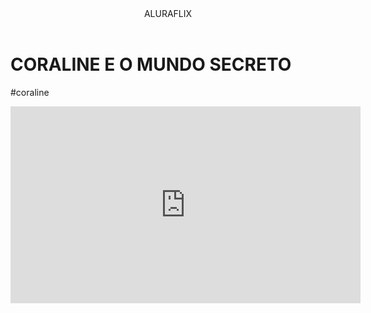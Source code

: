 
<html>
<head>
    <link rel="stylesheet" href="style.css" />
    <title>Aluraflix</title>
</head>

<body>

<header>ALURAFLIX</header>

<div>
<h1>CORALINE E O MUNDO SECRETO</h1>
<p>#coraline</p>
</div>

<div>
<iframe <iframe width="560" height="315" src="https://www.youtube.com/embed/d5cZZWRpU4U?si=-F0GmDekZK5Vk5vI" title="YouTube video player" frameborder="0" allow="accelerometer; autoplay; clipboard-write; encrypted-media; gyroscope; picture-in-picture; web-share" referrerpolicy="strict-origin-when-cross-origin" allowfullscreen></iframe>
</div>


</body>


</html>
